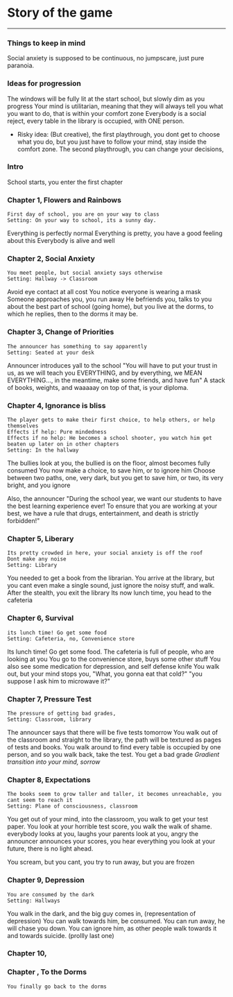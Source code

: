 # Story of the game
---
### Things to keep in mind
Social anxiety is supposed to be continuous, no jumpscare, just pure paranoia.

### Ideas for progression
The windows will be fully lit at the start school, but slowly dim as you progress
Your mind is utilitarian, meaning that they will always tell you what you want to do, that is within your comfort zone
Everybody is a social reject, every table in the library is occupied, with ONE person.
- Risky idea: (But creative), the first playthrough, you dont get to choose what you do, but you just have to follow your mind, stay inside the comfort zone. The second playthrough, you can change your decisions, 


### Intro
School starts, you enter the first chapter

### Chapter 1, Flowers and Rainbows
```Context
First day of school, you are on your way to class
Setting: On your way to school, its a sunny day.
```
Everything is perfectly normal
Everything is pretty, you have a good feeling about this
Everybody is alive and well

### Chapter 2, Social Anxiety
```Context
You meet people, but social anxiety says otherwise
Setting: Hallway -> Classroom
```
Avoid eye contact at all cost
You notice everyone is wearing a mask
Someone approaches you, you run away
He befriends you, talks to you about the best part of school (going home), but you live at the dorms, to which he replies, then to the dorms it may be.

### Chapter 3, Change of Priorities
```Context
The announcer has something to say apparently
Setting: Seated at your desk
```
Announcer introduces yall to the school
"You will have to put your trust in us, as we will teach you EVERYTHING, and by everything, we MEAN EVERYTHING..., in the meantime, make some friends, and have fun"
A stack of books, weights, and waaaaay on top of that, is your diploma.

### Chapter 4, Ignorance is bliss
```Context
The player gets to make their first choice, to help others, or help themselves
Effects if help: Pure mindedness
Effects if no help: He becomes a school shooter, you watch him get beaten up later on in other chapters
Setting: In the hallway
```
The bullies look at you, the bullied is on the floor, almost becomes fully consumed
You now make a choice,  to save him, or to ignore him
Choose between two paths, one, very dark, but you get to save him, or two, its very bright, and you ignore

Also, the announcer "During the school year, we want our students to have the best learning experience ever! To ensure that you are working at your best, we have a rule that drugs, entertainment, and death is strictly forbidden!"

### Chapter 5, Liberary
```Context
Its pretty crowded in here, your social anxiety is off the roof
Dont make any noise
Setting: Library
```
You needed to get a book from the librarian.
You arrive at the library, but you cant even make a single sound, just ignore the noisy stuff, and walk.
After the stealth, you exit the library
Its now lunch time, you head to the cafeteria

### Chapter 6, Survival
```Context
its lunch time! Go get some food
Setting: Cafeteria, no, Convenience store
```
Its lunch time! Go get some food.
The cafeteria is full of people, who are looking at you
You go to the convenience store, buys some other stuff
You also see some medication for depression, and self defense knife
You walk out, but your mind stops you, "What, you gonna eat that cold?"
"you suppose I ask him to microwave it?"

### Chapter 7, Pressure Test
```Context
The pressure of getting bad grades, 
Setting: Classroom, library
```
The announcer says that there will be five tests tomorrow
You walk out of the classroom and straight to the library, the path will be textured as pages of tests and books.
You walk around to find every table is occupied by one person, and so you walk back, take the test.
You get a bad grade
*Gradient transition into your mind, sorrow*

### Chapter 8, Expectations
```Context
The books seem to grow taller and taller, it becomes unreachable, you cant seem to reach it
Setting: Plane of consciousness, classroom
```
You get out of your mind, into the classroom, you walk to get your test paper.
You look at your horrible test score, you walk the walk of shame.
everybody looks at you, laughs
your parents look at you, angry
the announcer announces your scores, you hear everything
you look at your future, there is no light ahead.

You scream, but you cant, you try to run away, but you are frozen

### Chapter 9, Depression
```Context
You are consumed by the dark
Setting: Hallways
```
You walk in the dark, and the big guy comes in, (representation of depression)
You can walk towards him, be consumed. You can run away, he will chase you down. You can ignore him, as other people walk towards it and towards suicide. (prollly last one)

### Chapter 10, 


### Chapter , To the Dorms
```Context
You finally go back to the dorms